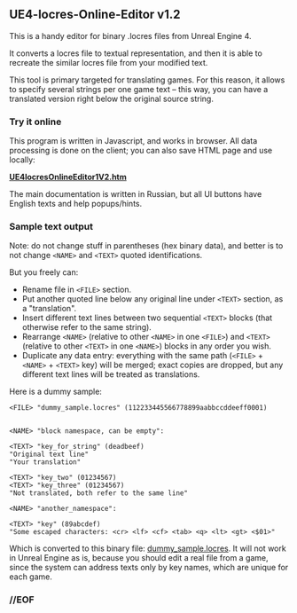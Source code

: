 ﻿## UE4-locres-Online-Editor v1.2

This is a handy editor for binary .locres files from Unreal Engine 4.

It converts a locres file to textual representation, and then it is able to recreate the similar locres file from your modified text.

This tool is primary targeted for translating games. For this reason, it allows to specify several strings per one game text – this way, you can have a translated version right below the original source string.

### Try it online

This program is written in Javascript, and works in browser. All data processing is done on the client; you can also save HTML page and use locally:

**[UE4locresOnlineEditor1V2.htm](https://klimaleksus.github.io/UE4-locres-Online-Editor/UE4locresOnlineEditor1V2.htm)**

The main documentation is written in Russian, but all UI buttons have English texts and help popups/hints.

### Sample text output

Note: do not change stuff in parentheses (hex binary data), and better is to not change `<NAME>` and `<TEXT>` quoted identifications.

But you freely can:
- Rename file in `<FILE>` section.
- Put another quoted line below any original line under `<TEXT>` section, as a "translation".
- Insert different text lines between two sequential `<TEXT>` blocks (that otherwise refer to the same string).
- Rearrange `<NAME>` (relative to other `<NAME>` in one `<FILE>`) and `<TEXT>` (relative to other `<TEXT>` in one `<NAME>`) blocks in any order you wish.
- Duplicate any data entry: everything with the same path (`<FILE>` + `<NAME>` + `<TEXT>` key) will be merged; exact copies are dropped, but any different text lines will be treated as translations.

Here is a dummy sample:

```
<FILE> "dummy_sample.locres" (112233445566778899aabbccddeeff0001)


<NAME> "block namespace, can be empty":

<TEXT> "key_for_string" (deadbeef)
"Original text line"
"Your translation"

<TEXT> "key_two" (01234567)
<TEXT> "key_three" (01234567)
"Not translated, both refer to the same line"

<NAME> "another_namespace":

<TEXT> "key" (89abcdef)
"Some escaped characters: <cr> <lf> <cf> <tab> <q> <lt> <gt> <$01>"
```

Which is converted to this binary file: [dummy_sample.locres](./dummy_sample.locres). It will not work in Unreal Engine as is, because you should edit a real file from a game, since the system can address texts only by key names, which are unique for each game.

### //EOF
